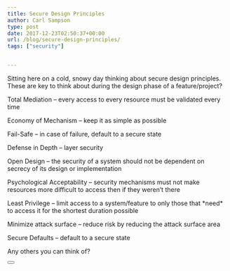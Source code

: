 ```yaml
---
title: Secure Design Principles
author: Carl Sampson
type: post
date: 2017-12-23T02:50:37+00:00
url: /blog/secure-design-principles/
tags: ["security"]


---
```

Sitting here on a cold, snowy day thinking about secure design principles. These are key to think about during the design phase of a feature/project?

Total Mediation &#8211; every access to every resource must be validated every time

Economy of Mechanism &#8211; keep it as simple as possible

Fail-Safe &#8211; in case of failure, default to a secure state

Defense in Depth &#8211; layer security

Open Design &#8211; the security of a system should not be dependent on secrecy of its design or implementation

Psychological Acceptability &#8211; security mechanisms must not make resources more difficult to access then if they weren&#8217;t there

Least Privilege &#8211; limit access to a system/feature to only those that \*need\* to access it for the shortest duration possible

Minimize attack surface &#8211; reduce risk by reducing the attack surface area

Secure Defaults &#8211; default to a secure state

Any others you can think of?

<div class="wpulike wpulike-default " >
  <div class="wp_ulike_general_class wp_ulike_is_not_liked">
    <button type="button"
					data-ulike-id="126"
					data-ulike-nonce="988d56c687"
					data-ulike-type="likeThis"
					data-ulike-template="wpulike-default"
					data-ulike-display-likers="0"
					data-ulike-disable-pophover="0"
					class="wp_ulike_btn wp_ulike_put_image wp_likethis_126"></button><span class="count-box"></span>
  </div>
</div>
